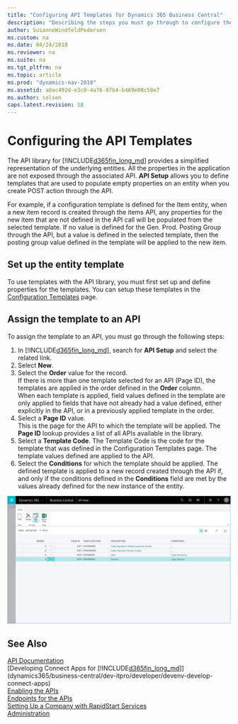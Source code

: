 ```yaml
---
title: "Configuring API Templates for Dynamics 365 Business Central"
description: "Describing the steps you must go through to configure the API templates for Dynamics 365 Business Central."
author: SusanneWindfeldPedersen
ms.custom: na
ms.date: 04/24/2018
ms.reviewer: na
ms.suite: na
ms.tgt_pltfrm: na
ms.topic: article
ms.prod: "dynamics-nav-2018"
ms.assetid: a0ac492d-e3c8-4a76-87b4-b469e08c58e7
ms.author: solsen
caps.latest.revision: 18
---
```


# Configuring the API Templates
The API library for [!INCLUDE[d365fin_long_md](includes/d365fin_long_md.md)] provides a simplified representation of the underlying entities. All the properties in the application are not exposed through the associated API. **API Setup** allows you to define templates that are used to populate empty properties on an entity when you create POST action through the API. 

For example, if a configuration template is defined for the Item entity, when a new item record is created through the items API, any properties for the new item that are not defined in the API call will be populated from the selected template. If no value is defined for the Gen. Prod. Posting Group through the API, but a value is defined in the selected template, then the posting group value defined in the template will be applied to the new item. 

## Set up the entity template
To use templates with the API library, you must first set up and define properties for the templates. You can setup these templates in the [Configuration Templates](admin-use-templates-to-prepare-customer-data-for-migration.md) page. 

## Assign the template to an API

To assign the template to an API, you must go through the following steps: 

1. In [!INCLUDE[d365fin_long_md](includes/d365fin_long_md.md)], search for **API Setup** and select the related link.
2. Select **New**. 
3. Select the **Order** value for the record.  
If there is more than one template selected for an API (Page ID), the templates are applied in the order defined in the **Order** column.   
When each template is applied, field values defined in the template are only applied to fields that have not already had a value defined, either explicitly in the API, or in a previously applied template in the order. 
4. Select a **Page ID** value.  
This is the page for the API to which the template will be applied. The **Page ID** lookup provides a list of all APIs available in the library.
5. Select a **Template Code**. The Template Code is the code for the template that was defined in the Configuration Templates page. The template values defined are applied to the API. 
6. Select the **Conditions** for which the template should be applied. The defined template is applied to a new record created through the API if, and only if the conditions defined in the **Conditions** field are met by the values already defined for the new instance of the entity.

![Edit API template](media/api-setup-edit-list.png)

## See Also
[API Documentation](dynamics-nav/fin-graph)  
[Developing Connect Apps for [!INCLUDE[d365fin_long_md](includes/d365fin_long_md.md)]](dynamics365/business-central/dev-itpro/developer/devenv-develop-connect-apps)  
[Enabling the APIs](dynamics-nav/enabling-apis-for-dynamics-nav)  
[Endpoints for the APIs](dynamics-nav/endpoints-apis-for-dynamics)  
[Setting Up a Company with RapidStart Services](admin-set-up-a-company-with-rapidstart.md)  
[Administration](admin-setup-and-administration.md)